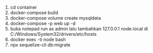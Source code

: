 1. cd container
2. docker-compose build
3. docker-compose volume create mysqldata
4. docker-compose -p web up -d
5. buka notepad run as admin lalu tambahkan 127.0.0.1 node.local di C:/Windows/System32/drivers/etc/hosts
6. docker exec -ti node bash
7. npx sequelize-cli db:migrate
